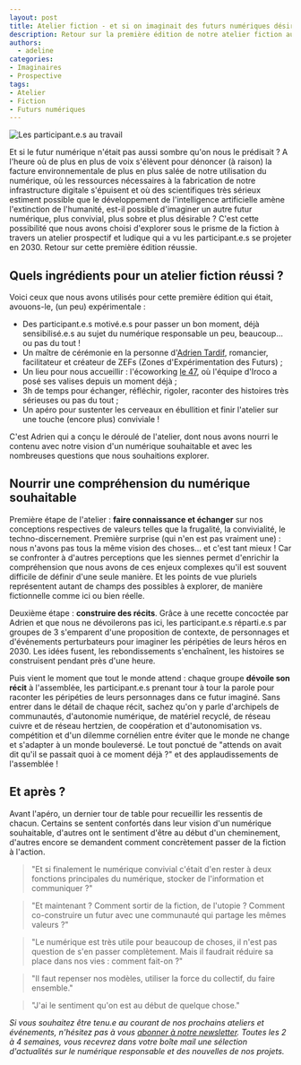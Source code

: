 ```yaml
---
layout: post
title: Atelier fiction - et si on imaginait des futurs numériques désirables ?
description: Retour sur la première édition de notre atelier fiction autour du numérique sobre, convivial et désirable.
authors:
  - adeline
categories:
- Imaginaires
- Prospective
tags:
- Atelier
- Fiction
- Futurs numériques
---
```

![Les participant.e.s au travail](/images/atelier/Atelier_futurs_numériques.jpg)

Et si le futur numérique n'était pas aussi sombre qu'on nous le prédisait ? A l'heure où de plus en plus de voix s'élèvent pour dénoncer (à raison) la facture environnementale de plus en plus salée de notre utilisation du numérique, où les ressources nécessaires à la fabrication de notre infrastructure digitale s'épuisent et où des scientifiques très sérieux estiment possible que le développement de l'intelligence artificielle amène l'extinction de l'humanité, est-il possible d'imaginer un autre futur numérique, plus convivial, plus sobre et plus désirable ? C'est cette possibilité que nous avons choisi d'explorer sous le prisme de la fiction à travers un atelier prospectif et ludique qui a vu les participant.e.s se projeter en 2030. Retour sur cette première édition réussie.

## Quels ingrédients pour un atelier fiction réussi ?

Voici ceux que nous avons utilisés pour cette première édition qui était, avouons-le, (un peu) expérimentale :
- Des participant.e.s motivé.e.s pour passer un bon moment, déjà sensibilisé.e.s au sujet du numérique responsable un peu, beaucoup... ou pas du tout !
- Un maître de cérémonie en la personne d'[Adrien Tardif](https://ponsamaro.substack.com/about), romancier, facilitateur et créateur de ZEFs (Zones d'Expérimentation des Futurs) ;
- Un lieu pour nous accueillir : l'écoworking [le 47](https://opencollective.com/le-47), où l'équipe d'Iroco a posé ses valises depuis un moment déjà ;
- 3h de temps pour échanger, réfléchir, rigoler, raconter des histoires très sérieuses ou pas du tout ;
- Un apéro pour sustenter les cerveaux en ébullition et finir l'atelier sur une touche (encore plus) conviviale !

C'est Adrien qui a conçu le déroulé de l'atelier, dont nous avons nourri le contenu avec notre vision d'un numérique souhaitable et avec les nombreuses questions que nous souhaitions explorer.

## Nourrir une compréhension du numérique souhaitable

Première étape de l'atelier : **faire connaissance et échanger** sur nos conceptions respectives de valeurs telles que la frugalité, la convivialité, le techno-discernement. Première surprise (qui n'en est pas vraiment une) : nous n'avons pas tous la même vision des choses... et c'est tant mieux ! Car se confronter à d'autres perceptions que les siennes permet d'enrichir la compréhension que nous avons de ces enjeux complexes qu'il est souvent difficile de définir d'une seule manière. Et les points de vue pluriels représentent autant de champs des possibles à explorer, de manière fictionnelle comme ici ou bien réelle.

Deuxième étape : **construire des récits**. Grâce à une recette concoctée par Adrien et que nous ne dévoilerons pas ici, les participant.e.s réparti.e.s par groupes de 3 s'emparent d'une proposition de contexte, de personnages et d'événements perturbateurs pour imaginer les péripéties de leurs héros en 2030. Les idées fusent, les rebondissements s'enchaînent, les histoires se construisent pendant près d'une heure. 

Puis vient le moment que tout le monde attend : chaque groupe **dévoile son récit** à l'assemblée, les participant.e.s prenant tour à tour la parole pour raconter les péripéties de leurs personnages dans ce futur imaginé. Sans entrer dans le détail de chaque récit, sachez qu'on y parle d'archipels de communautés, d'autonomie numérique, de matériel recyclé, de réseau cuivre et de réseau hertzien, de coopération et d'autonomisation vs. compétition et d'un dilemme cornélien entre éviter que le monde ne change et s'adapter à un monde bouleversé. Le tout ponctué de "attends on avait dit qu'il se passait quoi à ce moment déjà ?" et des applaudissements de l'assemblée !

## Et après ?

Avant l'apéro, un dernier tour de table pour recueillir les ressentis de chacun. Certains se sentent confortés dans leur vision d'un numérique souhaitable, d'autres ont le sentiment d'être au début d'un cheminement, d'autres encore se demandent comment concrètement passer de la fiction à l'action.

> "Et si finalement le numérique convivial c'était d'en rester à deux fonctions principales du numérique, stocker de l'information et communiquer ?"

> "Et maintenant ? Comment sortir de la fiction, de l'utopie ? Comment co-construire un futur avec une communauté qui partage les mêmes valeurs ?"

> "Le numérique est très utile pour beaucoup de choses, il n'est pas question de s'en passer complètement. Mais il faudrait réduire sa place dans nos vies : comment fait-on ?"

> "Il faut repenser nos modèles, utiliser la force du collectif, du faire ensemble."

> "J'ai le sentiment qu'on est au début de quelque chose."

*Si vous souhaitez être tenu.e au courant de nos prochains ateliers et événements, n'hésitez pas à vous [abonner à notre newsletter](https://iroco.co/newsletter). Toutes les 2 à 4 semaines, vous recevrez dans votre boîte mail une sélection d'actualités sur le numérique responsable et des nouvelles de nos projets.*
